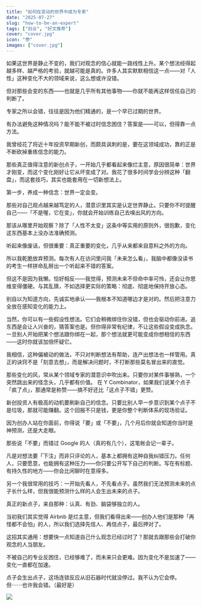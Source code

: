 ```yaml
---
title: "如何在变动的世界中成为专家"
date: "2025-07-27"
slug: "how-to-be-an-expert"
tags: ["创业", "好文推荐"]
cover: "cover.jpg"
icon: "😎"
images: ["cover.jpg"]
---
```

如果这世界是静止不变的，我们对观念的信心就能一路线性上升。某个想法经得起越多样、越严格的考验，就越可能是真的。许多人其实默默相信这一点——对「人性」这种变化不大的领域来说，这么想或许没错。



但对那些会变的东西——也就是几乎所有其他事物——你就不能再这样信任自己的判断了。



专家之所以会错，往往是因为他们精通的，是一个早已过期的世界。



有办法避免这种情况吗？能不能不被过时信念困住？答案是——可以，但得靠一点方法。



我曾经花了将近十年投资早期新创，而颇具讽刺的是，要在这领域成功，靠的正是不断砍掉重练信念的能力。



那些真正值得注意的新创点子，一开始几乎都看起来像烂主意，原因很简单：世界才刚变，而这个变化刚好让它从坏变成了对。我花了很多时间学会分辨这种「翻盘」，而这套技巧，其实也能套用在一切新想法上。



第一步，养成一种信念：世界一定会变。



那些对自己观点越来越笃定的人，潜意识里其实是认定世界静止。只要你不时提醒自己——「不是喔，它在变」，你就会开始训练自己去嗅出风的方向。



那该从哪里开始观察？除了「人性不太变」这条中等实用的原则外，很抱歉，变化这东西基本上没办法准确预测。



听起来像废话，但很重要：真正重要的变化，几乎从来都来自意料之外的方向。



所以我乾脆放弃预测。每次有人在访问里问我「未来怎么看」，我脑中都像没读书的考生一样拼命乱掰出一个听起来不错的答案。



但这不是因为我懒。恰好相反——我觉得，预测未来不但命中率可怜，还会让你思维变得僵硬。与其乱猜，不如选择更实际的策略：彻底、彻底地保持开放心态。



别自以为知道方向，先诚实地承认——我根本不知道哪边才是对的。然后把注意力全放在感知变化的能力上。



当然，你可以有一些假设性想法。它们会稍微绑住你没错，但也会驱动你前进。追东西是会让人兴奋的，猜答案也是。但你得非常有纪律，不让这些假设变成执念。
一旦别人开始把某个想法跟你绑在一起，那个想法就更可能变成你想相信的东西——这时你就该加倍怀疑它。



我相信，这种偏被动的做法，不只对判断想法有帮助，连产出想法也一样管用。真正的诀窍不是「刻意去想」，而是解决问题时，不打断那些莫名冒出来的直觉。



那些变化的风，常从某个领域专家的潜意识中吹出来。只要你对某件事够熟，一个突然跳出来的怪念头，几乎都有价值。
在 Y Combinator，如果我们说某个点子「疯了点」，那通常是称赞——搞不好还比「这点子不错」更赞。



新创投资人有极高的动机要刷新自己的信念。只要比别人早一步意识到某个点子不是垃圾，那就可能赚翻。这个回报不只是钱，更是你整个判断体系的现场验证。



因为创办人站在你面前，你得说「要」或「不要」，几个月后你就会知道你当时是神预测，还是大走眼。



那些说「不要」而错过 Google 的人（真的有几个），这笔帐会记一辈子。



凡是对想法要「下注」而非只评论的人，基本上都拥有这种自我纠错压力。任何人，只要愿意，也能拥有这种压力——你只要公开写下自己的判断。写在有标题、有持久性的地方——你会比闲聊时在意得多。



另一个我很常用的技巧：一开始先看人，不先看点子。虽然我们无法预测未来的点子长什么样，但我很能预测什么样的人会生出未来的点子。



真正的新点子，来自那种：认真、有劲、脑袋够独立的人。



当初我们其实觉得 Airbnb 是烂主意，但我们看得出来——创办人他们是那种「再怪都不会怕」的人，所以我们选择先信人、再信点子，最后押对了。



这招其实通用：想要快一点知道自己什么观念已经过时了？那就去跟那些会打破你观念的人当朋友。



不被自己的专业反困住，已经够难了，而未来只会更难。因为变化不是加速了——变化一直都在加速。



点子会生出点子，这场连锁反应从旧石器时代就没停过。我不认为它会停。
但⋯⋯也许我会错。（最好是）




![](https://prod-files-secure.s3.us-west-2.amazonaws.com/112d0858-5090-4d34-a606-b75eb8d65fd2/46476355-9cf3-4e99-9b7a-3531bc426380/1000202064.png?X-Amz-Algorithm=AWS4-HMAC-SHA256&X-Amz-Content-Sha256=UNSIGNED-PAYLOAD&X-Amz-Credential=ASIAZI2LB4665VG5DUZI%2F20251101%2Fus-west-2%2Fs3%2Faws4_request&X-Amz-Date=20251101T043552Z&X-Amz-Expires=3600&X-Amz-Security-Token=IQoJb3JpZ2luX2VjEFwaCXVzLXdlc3QtMiJHMEUCIQDDukU7f4Ve3AGi7OUj0667L2Fgpub9FDPMZf13seVjDQIgHGIiFhyRy45wvGV7fQWWXzO4Df9%2FKoJNEoAzQ%2Fh6hJ0q%2FwMIJRAAGgw2Mzc0MjMxODM4MDUiDJhrWoaEMKnX%2BdsbySrcAwQpvCvaCfVawudUPUXUkK4H%2BV%2BbnDu1Er%2FwtnBkNitBD%2BL%2FlwW3eYCdj3tW%2FM3uH9FqPJApJiQhjN6Un7QmvvXZTaOtXLYF6fzAkn9eNkipuWfB0HL9z43hsRgsmAw0GqDwWQThY8vmxjPqQPqV0%2B9r48xY7P3tu7c427GsZQobEl9Fvuoywt82T988oWRM2cCX9D6idBDCpSDw3a4yArdmSvdgV%2FffL%2B%2BvXP87lYOgNNF8GU8QHskdUkD7FiY5VwZ0ZYkkwdRlHOkNNl3J8x6te4Wvv%2FSOV14F19CzktkagHqhHovLG62i3EWo3nXmT%2FLEV%2FUDyZ76UX0fjcNIlLidxD6qfM2Q8phSB4j9c65mHTGeoF7DUW%2BwgXBYjsXvprj5v63spD1UhGtgblVkoe97iemczOOhF6kpfQ6y0zbkG9YaB0wLE%2BNc8xQnCXskgMlY4JA19wOw73Aw5nJxqRhM3mDMOuxs7xkdbwTJ0YTxwfAI4%2Bz0mDHZdRx9YIuBdeh4zMw6t4JmFEylP8Mmq9gK6iFBOJsyEf4%2BEjareEGkotW7fOqB2UI5yr7U5%2FRheiXpW8zSbf6V1G7hmuFD3OUyZIsEH8Dzc4o18FtlGL3ktJaz02zJcnar21DDMLaMlsgGOqUB1Z1pu2HMKw6NrXvz8ELjZrJDsml5j40tcZ5faovfTca8%2BZ7RwEr079lvIpd8T%2FYLWwagKqChqv%2BKzu2u8xG2tXc5DjeJpy5LqCsQF6YAalsTJyFlZek4rvnydJjGtGUC9u8jaZKyYcfsA7DZwLqgJEy%2BTOddXwWk8aJwdBhaPZicZjc8AQLquVrEXcutd0i4YsiE1w7BhXr%2FVpebkwQsT6%2Fhby6W&X-Amz-Signature=ed72cf740c5225beac473c63594c20597f9447c1185b133c74a3d7b77c3866c0&X-Amz-SignedHeaders=host&x-amz-checksum-mode=ENABLED&x-id=GetObject)

